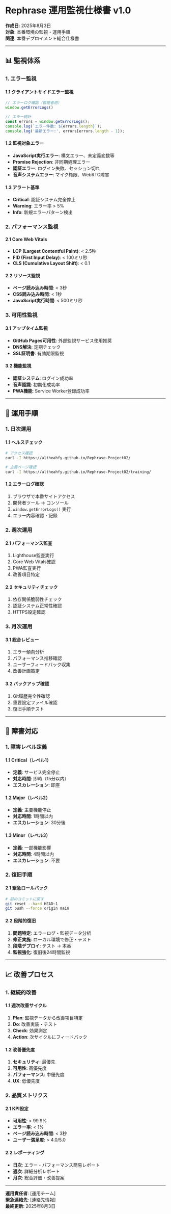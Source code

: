 # Rephrase 運用監視仕様書 v1.0

**作成日**: 2025年8月3日  
**対象**: 本番環境の監視・運用手順  
**関連**: 本番デプロイメント総合仕様書

---

## 📊 監視体系

### 1. エラー監視

#### 1.1 クライアントサイドエラー監視
```javascript
// エラーログ確認（管理者用）
window.getErrorLogs()

// エラー統計
const errors = window.getErrorLogs();
console.log(`エラー件数: ${errors.length}`);
console.log('最新エラー:', errors[errors.length - 1]);
```

#### 1.2 監視対象エラー
- **JavaScript実行エラー**: 構文エラー、未定義変数等
- **Promise Rejection**: 非同期処理エラー
- **認証エラー**: ログイン失敗、セッション切れ
- **音声システムエラー**: マイク権限、WebRTC障害

#### 1.3 アラート基準
- **Critical**: 認証システム完全停止
- **Warning**: エラー率 > 5%
- **Info**: 新規エラーパターン検出

### 2. パフォーマンス監視

#### 2.1 Core Web Vitals
- **LCP (Largest Contentful Paint)**: < 2.5秒
- **FID (First Input Delay)**: < 100ミリ秒  
- **CLS (Cumulative Layout Shift)**: < 0.1

#### 2.2 リソース監視
- **ページ読み込み時間**: < 3秒
- **CSS読み込み時間**: < 1秒
- **JavaScript実行時間**: < 500ミリ秒

### 3. 可用性監視

#### 3.1 アップタイム監視
- **GitHub Pages可用性**: 外部監視サービス使用推奨
- **DNS解決**: 定期チェック
- **SSL証明書**: 有効期限監視

#### 3.2 機能監視
- **認証システム**: ログイン成功率
- **音声認識**: 初期化成功率
- **PWA機能**: Service Worker登録成功率

---

## 🔧 運用手順

### 1. 日次運用

#### 1.1 ヘルスチェック
```bash
# アクセス確認
curl -I https://altheahfy.github.io/Rephrase-Project02/

# 主要ページ確認
curl -I https://altheahfy.github.io/Rephrase-Project02/training/
```

#### 1.2 エラーログ確認
1. ブラウザで本番サイトアクセス
2. 開発者ツール → コンソール
3. `window.getErrorLogs()` 実行
4. エラー内容確認・記録

### 2. 週次運用

#### 2.1 パフォーマンス監査
1. Lighthouse監査実行
2. Core Web Vitals確認
3. PWA監査実行
4. 改善項目特定

#### 2.2 セキュリティチェック
1. 依存関係脆弱性チェック
2. 認証システム正常性確認
3. HTTPS設定確認

### 3. 月次運用

#### 3.1 総合レビュー
1. エラー傾向分析
2. パフォーマンス推移確認
3. ユーザーフィードバック収集
4. 改善計画策定

#### 3.2 バックアップ確認
1. Git履歴完全性確認
2. 重要設定ファイル確認
3. 復旧手順テスト

---

## 🚨 障害対応

### 1. 障害レベル定義

#### 1.1 Critical（レベル1）
- **定義**: サービス完全停止
- **対応時間**: 即時（15分以内）
- **エスカレーション**: 即座

#### 1.2 Major（レベル2）
- **定義**: 主要機能停止
- **対応時間**: 1時間以内
- **エスカレーション**: 30分後

#### 1.3 Minor（レベル3）
- **定義**: 一部機能影響
- **対応時間**: 4時間以内
- **エスカレーション**: 不要

### 2. 復旧手順

#### 2.1 緊急ロールバック
```bash
# 前のコミットに戻す
git reset --hard HEAD~1
git push --force origin main
```

#### 2.2 段階的復旧
1. **問題特定**: エラーログ・監視データ分析
2. **修正実施**: ローカル環境で修正・テスト
3. **段階デプロイ**: テスト → 本番
4. **監視強化**: 復旧後24時間監視

---

## 📈 改善プロセス

### 1. 継続的改善

#### 1.1 週次改善サイクル
1. **Plan**: 監視データから改善項目特定
2. **Do**: 改善実装・テスト
3. **Check**: 効果測定
4. **Action**: 次サイクルにフィードバック

#### 1.2 改善優先度
1. **セキュリティ**: 最優先
2. **可用性**: 高優先度
3. **パフォーマンス**: 中優先度
4. **UX**: 低優先度

### 2. 品質メトリクス

#### 2.1 KPI設定
- **可用性**: > 99.9%
- **エラー率**: < 1%
- **ページ読み込み時間**: < 3秒
- **ユーザー満足度**: > 4.0/5.0

#### 2.2 レポーティング
- **日次**: エラー・パフォーマンス簡易レポート
- **週次**: 詳細分析レポート
- **月次**: 総合評価・改善提案

---

**運用責任者**: [運用チーム]  
**緊急連絡先**: [連絡先情報]  
**最終更新**: 2025年8月3日
